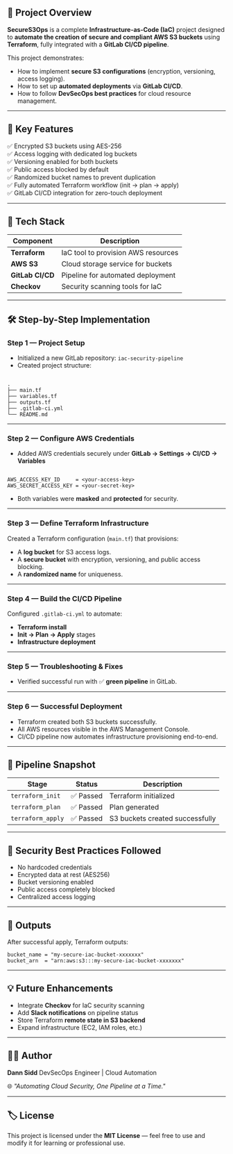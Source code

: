 ## 🚀 Project Overview

**SecureS3Ops** is a complete **Infrastructure-as-Code (IaC)** project designed to **automate the creation of secure and compliant AWS S3 buckets** using **Terraform**, fully integrated with a **GitLab CI/CD pipeline**.

This project demonstrates:
- How to implement **secure S3 configurations** (encryption, versioning, access logging).
- How to set up **automated deployments** via **GitLab CI/CD**.
- How to follow **DevSecOps best practices** for cloud resource management.

---

## 🧠 Key Features

✅ Encrypted S3 buckets using AES-256  
✅ Access logging with dedicated log buckets  
✅ Versioning enabled for both buckets  
✅ Public access blocked by default  
✅ Randomized bucket names to prevent duplication  
✅ Fully automated Terraform workflow (init → plan → apply)  
✅ GitLab CI/CD integration for zero-touch deployment  

---

## 🧩 Tech Stack

| Component        | Description                                   |
|------------------|-----------------------------------------------|
| **Terraform**    | IaC tool to provision AWS resources           |
| **AWS S3**       | Cloud storage service for buckets             |
| **GitLab CI/CD** | Pipeline for automated deployment             |
| **Checkov**      | Security scanning tools for IaC               |

---

## 🛠️ Step-by-Step Implementation

### **Step 1 — Project Setup**
- Initialized a new GitLab repository: `iac-security-pipeline`
- Created project structure:
```

.
├── main.tf
├── variables.tf
├── outputs.tf
├── .gitlab-ci.yml
└── README.md

```

---

### **Step 2 — Configure AWS Credentials**
- Added AWS credentials securely under **GitLab → Settings → CI/CD → Variables**  
```

AWS_ACCESS_KEY_ID     = <your-access-key>
AWS_SECRET_ACCESS_KEY = <your-secret-key>

````
- Both variables were **masked** and **protected** for security.

---

### **Step 3 — Define Terraform Infrastructure**
Created a Terraform configuration (`main.tf`) that provisions:
- A **log bucket** for S3 access logs.
- A **secure bucket** with encryption, versioning, and public access blocking.
- A **randomized name** for uniqueness.


---

### **Step 4 — Build the CI/CD Pipeline**

Configured `.gitlab-ci.yml` to automate:

* **Terraform install**
* **Init → Plan → Apply** stages
* **Infrastructure deployment**


---

### **Step 5 — Troubleshooting & Fixes**


* Verified successful run with ✅ **green pipeline** in GitLab.

---

### **Step 6 — Successful Deployment**

* Terraform created both S3 buckets successfully.
* All AWS resources visible in the AWS Management Console.
* CI/CD pipeline now automates infrastructure provisioning end-to-end.

---

## 📸 Pipeline Snapshot

| Stage             | Status    | Description                     |
| ----------------- |-----------| ------------------------------- |
| `terraform_init`  | ✅ Passed | Terraform initialized           |
| `terraform_plan`  | ✅ Passed | Plan generated                  |
| `terraform_apply` | ✅ Passed | S3 buckets created successfully |

---

## 🔐 Security Best Practices Followed

* No hardcoded credentials
* Encrypted data at rest (AES256)
* Bucket versioning enabled
* Public access completely blocked
* Centralized access logging

---

## 🧾 Outputs

After successful apply, Terraform outputs:

```
bucket_name = "my-secure-iac-bucket-xxxxxxx"
bucket_arn  = "arn:aws:s3:::my-secure-iac-bucket-xxxxxxx"
```

---


## 💡 Future Enhancements

* Integrate **Checkov** for IaC security scanning
* Add **Slack notifications** on pipeline status
* Store Terraform **remote state in S3 backend**
* Expand infrastructure (EC2, IAM roles, etc.)

---

## 👨‍💻 Author

**Dann Sidd**
DevSecOps Engineer | Cloud Automation 

🌐 *"Automating Cloud Security, One Pipeline at a Time."*

---

## 🏷️ License

This project is licensed under the **MIT License** — feel free to use and modify it for learning or professional use.

```